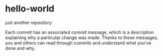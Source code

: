 # hello-world
just another repository


Each commit has an associated commit message, which is a description explaining why a particular change was made. Thanks to these messages, you and others can read through commits and understand what you’ve done and why.
